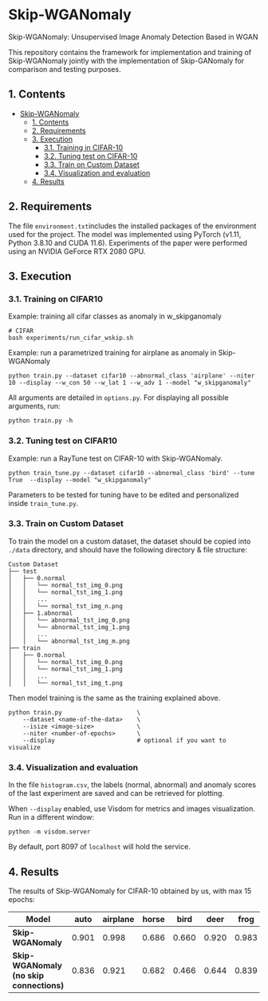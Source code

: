 # Skip-WGANomaly

Skip-WGANomaly: Unsupervised Image Anomaly Detection Based in WGAN

This repository contains the framework for implementation and training of Skip-WGANomaly jointly with the implementation of Skip-GANomaly for comparison and testing purposes. 

## 1. Contents
- [Skip-WGANomaly](#skip-wganomaly)
  - [1. Contents](#1-contents)
  - [2. Requirements](#2-requirements)
  - [3. Execution](#4-training)
    - [3.1. Training in CIFAR-10](#31-training-on-cifar10)
    - [3.2. Tuning test on CIFAR-10](#32-tuning-test-on-cifar10)
    - [3.3. Train on Custom Dataset](#33-train-on-custom-dataset)
    - [3.4. Visualization and evaluation](#34-visualization-and-evaluation)
  - [4. Results](#4-results)
    


## 2. Requirements
The file `environment.txt`includes the installed packages of the environment used for the project. The model was implemented using PyTorch (v1.11, Python 3.8.10 and CUDA 11.6). Experiments of the paper were performed using an NVIDIA GeForce RTX 2080 GPU.
  
## 3. Execution

### 3.1. Training on CIFAR10
Example: training all cifar classes as anomaly in w_skipganomaly

``` shell
# CIFAR
bash experiments/run_cifar_wskip.sh
```
Example: run a parametrized training for airplane as anomaly in Skip-WGANomaly
```
python train.py --dataset cifar10 --abnormal_class 'airplane' --niter 10 --display --w_con 50 --w_lat 1 --w_adv 1 --model "w_skipganomaly"
```
All arguments are detailed in `options.py`. For displaying all possible arguments, run: 
```
python train.py -h
```

### 3.2. Tuning test on CIFAR10

Example: run a RayTune test on CIFAR-10 with Skip-WGANomaly. 

```
python train_tune.py --dataset cifar10 --abnormal_class 'bird' --tune True  --display --model "w_skipganomaly"
```
Parameters to be tested for tuning have to be edited and personalized inside `train_tune.py`.
### 3.3. Train on Custom Dataset
To train the model on a custom dataset, the dataset should be copied into `./data` directory, and should have the following directory & file structure:

```
Custom Dataset
├── test
│   ├── 0.normal
│   │   └── normal_tst_img_0.png
│   │   └── normal_tst_img_1.png
│   │   ...
│   │   └── normal_tst_img_n.png
│   ├── 1.abnormal
│   │   └── abnormal_tst_img_0.png
│   │   └── abnormal_tst_img_1.png
│   │   ...
│   │   └── abnormal_tst_img_m.png
├── train
│   ├── 0.normal
│   │   └── normal_tst_img_0.png
│   │   └── normal_tst_img_1.png
│   │   ...
│   │   └── normal_tst_img_t.png

```

Then model training is the same as the training explained above.

```
python train.py                     \
    --dataset <name-of-the-data>    \
    --isize <image-size>            \
    --niter <number-of-epochs>      \
    --display                       # optional if you want to visualize
```

### 3.4. Visualization and evaluation
In the file `histogram.csv`, the  labels (normal, abnormal) and anomaly scores of the last experiment are saved and can be retrieved for plotting.

When `--display` enabled, use Visdom for metrics and images visualization. Run in a different window:
```
python -m visdom.server
```
By default, port 8097 of `localhost` will hold the service. 

## 4. Results
The results of Skip-WGANomaly for CIFAR-10 obtained by us, with max 15 epochs:

| Model                                    | auto  | airplane | horse | bird  | deer  | frog  | cat   | truck | ship  | dog   |
|------------------------------------------|-------|----------|-------|-------|-------|-------|-------|-------|-------|-------|
| **Skip-WGANomaly**                       | 0.901 |   0.998  | 0.686 | 0.660 | 0.920 | 0.983 | 0.709 | 0.856 | 0.971 | 0.700 |
| **Skip-WGANomaly (no skip connections)** | 0.836 | 0.921    | 0.682 | 0.466 | 0.644 | 0.839 | 0.642 | 0.821 | 0.824 | 0.680 |
